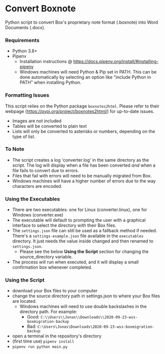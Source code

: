 # Convert Boxnote

Python script to convert Box's proprietary note format (.boxnote) into Word Documents (.docx).

### Requirements


- Python 3.8+
- Pipenv
  - Installation instructions @ https://docs.pipenv.org/install/#installing-pipenv
  - Windows machines will need Python & Pip set in PATH. This can be done automatically by selecting an option like
  "include Python in PATH" when installing Python.
  

### Formatting Issues

This script relies on the Python package `boxnotes2html`. Please refer to their webpage 
(https://pypi.org/project/boxnotes2html/) for up-to-date issues.


- Images are not included
- Tables will be converted to plain text
- Lists will only be converted to asterisks or numbers, depending on the type of list.


### To Note

- The script creates a log 'converter.log' in the same directory as the script. The log will display when a file has
been converted *and* when a file fails to convert due to errors.
- Files that fail with errors will need to be manually migrated from Box.
- Windows machines will have a higher number of errors due to the way characters are encoded.

### Using the Executables

- There are two executables:  one for Linux (converter.linux), one for Windows (converter.exe)
- The executable will default to prompting the user with a graphical interface to select the directory with their Box
  files.
- The `settings.json` file can still be used as a fallback method if needed. There's a `settings-example.json` file
  available in the `executables` directory. It just needs the value inside changed and then renamed to `settings.json`.
  - Please see the below **Using the Script** section for changing the source_directory variable.
- The process will run when executed, and it will display a small confirmation box whenever completed.

### Using the Script


- download your Box files to your computer
- change the source directory path in settings.json to where your Box files are located.
  - Windows machines will need to use double backslashes in the directory path. For example:
    - Good:  `C:\\Users\\Jonas\\Downloads\\2020-09-23-wss-boxmigration-backup`
    - Bad:  `C:\Users\Jonas\Downloads\2020-09-23-wss-boxmigration-backup`
- open a terminal in the repository's directory
- (first time use) ```pipenv install```
- ```pipenv run python main.py```
